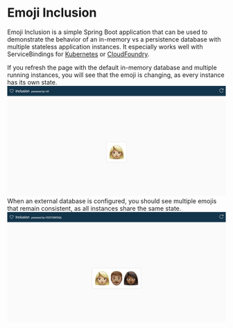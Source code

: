 # Emoji Inclusion

Emoji Inclusion is a simple Spring Boot application that can be used to demonstrate the behavior of an in-memory vs a persistence database with multiple stateless application instances.
It especially works well with ServiceBindings for [Kubernetes](https://servicebinding.io) or [CloudFoundry](https://docs.cloudfoundry.org/devguide/services/application-binding.html).


If you refresh the page with the default in-memory database and multiple running instances, you will see that the emoji is changing, as every instance has its own state.
![](docs/images/in-memory.png)
When an external database is configured, you should see multiple emojis that remain consistent, as all instances share the same state.
![](docs/images/external-db.png)